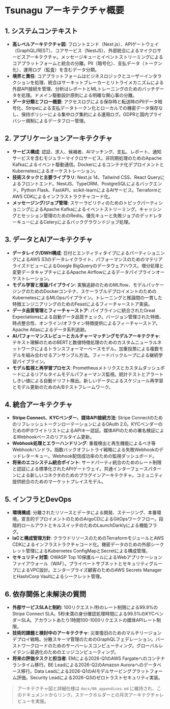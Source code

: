 # Tsunagu アーキテクチャ概要

## 1. システムコンテキスト
- **高レベルアーキテクチャ図**: フロントエンド（Next.js）、APIゲートウェイ（GraphQL/REST）、コアサービス（NestJS）、外部統合によるマイクロサービスアーキテクチャ。メッセージキューとイベントストリーミングによるコアプラットフォームと統合の分離。PII（暗号化）、支払データ（トークン化）、運用ログ（監査）を含むデータ分類。
- **境界と責任**: コアプラットフォームはビジネスロジックとユーザーインタラクションを処理、統合はサーキットブレーカーとリトライメカニズムによる外部API接続を管理、分析はレポートとMLトレーニングのためのバッチデータを処理。ドメイン駆動設計原則による明確な関心事の分離。
- **データ分類とフロー概要**: アクセスログによる保存時と転送時のPIIデータ暗号化、Stripeによる支払データトークン化とローカルでの機密データ保存なし、保持ポリシーによる集中ログ集約による運用ログ。GDPRと国内プライバシー規制によるデータフロー管理。

## 2. アプリケーションアーキテクチャ
- **サービス構成**: 認証、求人、候補者、AIマッチング、支払、レポート、通知サービスを含むモジュラーマイクロサービス。非同期処理のためのApache Kafkaによるイベント駆動通信。Dockerによるコンテナ化デプロイメントとKubernetesによるオーケストレーション。
- **技術スタックと主要ライブラリ**: Next.js 14、Tailwind CSS、React Queryによるフロントエンド。NestJS、TypeORM、PostgreSQLによるバックエンド。Python Flask、FastAPI、scikit-learnによるAIサービス。TerraformとAWS CDKによるインフラストラクチャコード化。
- **メッセージング/ジョブ管理**: スケーラビリティのためのトピックパーティショニングによるApache Kafkaによるイベントストリーミング。キャッシングとセッション管理のためのRedis。優先キューと失敗ジョブのデッドレターキューによるCeleryによるバックグラウンドジョブ処理。

## 3. データとAIアーキテクチャ
- **データレイク/DWH構成**: 日付とエンティティタイプによるパーティショニングによるAWS S3のデータレイクライト、パフォーマンスのためのマテリアライズドビューによるGoogle BigQueryのデータウェアハウス。増分処理と変更データキャプチャによるApache Airflowによるデータパイプラインオーケストレーション。
- **モデル学習と推論パイプライン**: 実験追跡のためのMLflow、モデルパッケージングのためのDockerコンテナ、スケーラブルデプロイメントのためのKubernetesによるMLOpsパイプライン。トレーニングと推論間の一貫した特徴エンジニアリングのためのFeastによるフィーチャーストア実装。
- **データ品質管理とフィーチャーストア**: パイプラインに統合されたGreat Expectationsによる自動データ品質チェック。バージョン管理された特徴、時点整合性、オンライン/オフライン特徴提供によるフィーチャーストア。Apache Atlasによるデータ系列追跡。
- **AIパフォーマンスレビューとカルチャーマッチングモデルアーキテクチャ**: テキスト理解のためのBERTと数値特徴処理のためのカスタムニューラルネットワークによるトランスフォーマーベースモデル。加重投票による複数モデルを組み合わせるアンサンブル方法。フィードバックループによる継続学習パイプライン。
- **モデル監視と再学習プロセス**: Prometheusメトリクスとカスタムダッシュボードによるリアルタイムモデルパフォーマンス監視。統計テストとアラートしきい値による自動ドリフト検出。新しいデータによるスケジュール再学習とモデル更新のためのA/Bテストフレームワーク。

## 4. 統合アーキテクチャ
- **Stripe Connect、KYCベンダー、媒体API接続方法**: Stripe ConnectのためのリフレッシュトークンローテーションによるOAuth 2.0。KYCベンダーのためのIPホワイトリストによるAPIキー認証。媒体APIのための署名検証によるWebhookベースのリアルタイム更新。
- **Webhook処理とエラーハンドリング**: 重複検出と再生機能によるべき等Webhookハンドラ。指数バックオフレトライ戦略による失敗Webhookのデッドレターキュー。Webhook配信成功率のための監視ダッシュボード。
- **将来のエコシステム統合ポイント**: サードパーティ統合のためのレート制限と認証による標準化されたAPIゲートウェイ。共通インターフェースパターンによる新しいコネクタのためのプラグインアーキテクチャ。コミュニティ提供統合のためのマーケットプレイスモデル。

## 5. インフラとDevOps
- **環境構成**: 分離されたリソースとデータによる開発、ステージング、本番環境。宣言的デプロイメントのためのArgoCDによるGitOpsワークフロー。段階的ロールアウトとキルスイッチのためのLaunchDarklyによる機能フラグ。
- **IaCと構成管理方針**: クラウドリソースのためのTerraformモジュールとAWS CDKによるインフラストラクチャコード化。機密データのための外部シークレット管理によるKubernetes ConfigMapとSecretによる構成管理。
- **セキュリティ対策**: OWASP Top 10保護ルールによるWebアプリケーションファイアウォール（WAF）。プライベートサブネットとセキュリティグループによるVPC設計。エンタープライズ顧客のためのAWS Secrets ManagerとHashiCorp Vaultによるシークレット管理。

## 6. 依存関係と未解決の質問
- **外部サービスSLAと制約**: 100リクエスト/秒のレート制限による99.9%のStripe Connect SLA。5秒未満の身分確認処理時間による99.5%のKYCベンダーSLA。アカウントあたり1時間100-1000リクエストの媒体APIレート制限。
- **技術的課題と検討中のアーキテクチャ**: 災害復旧のためのマルチリージョンデプロイ戦略。分散スキーマ管理のためのGraphQLフェデレーション。バーストワークロードのためのサーバーレスコンピューティング。グローバルレイテンシ最適化のためのエッジコンピューティング。
- **将来の評価タスクと担当者**: EMによる2026-Q1のAWS Fargateへのコンテナランタイム移行。BE Leadによる2026-Q2のAmazon Auroraへのデータベース移行。Data Leadによる2026-Q1のAIモデルサービングプラットフォーム評価。Security Leadによる2026-Q3のゼロトラストセキュリティ実装。

> アーキテクチャ図と詳細仕様は `docs/06_appendices.md` に維持され、このドキュメントからリンク。ステークホルダーとの月次アーキテクチャレビューを実施。